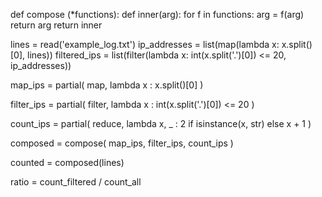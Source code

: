 def compose (*functions):
    def inner(arg):
        for f in functions:
            arg = f(arg)
        return arg
    return inner

lines = read('example_log.txt')
ip_addresses = list(map(lambda x: x.split()[0], lines))
filtered_ips = list(filter(lambda x: int(x.split('.')[0]) <= 20, ip_addresses))

map_ips = partial(
    map,
    lambda x : x.split()[0]
)

filter_ips = partial(
    filter,
    lambda x : int(x.split('.')[0]) <= 20
)

count_ips = partial(
    reduce,
    lambda x, _ : 2 if isinstance(x, str) else x + 1
)

composed = compose(
    map_ips,
    filter_ips,
    count_ips
)

counted = composed(lines)

ratio = count_filtered / count_all